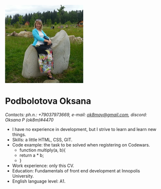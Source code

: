 ![foto](./img/foto.png)
# Podbolotova Oksana   
_Contacts: ph.n.: +79037973669, e-mail: ok8may@gmail.com, discord: Oksana P (ok8m)#4470_   
* I have no experience in development, but I strive to learn and learn new things. 
* Skills: a little HTML, CSS, GIT.   
* Code example: the task to be solved when registering on Codewars.
  * function multiply(a, b){
  * return a * b;
  * }               
* Work experience: only this CV.
* Education: Fundamentals of front end development at Innopolis University.
* English language level: A1.